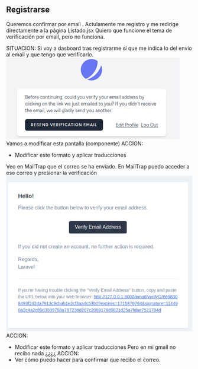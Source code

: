 ## Registrarse
Queremos confirmar por email .
Actulamente me registro y me redirige directamente a la página Listado.jsx
Quiero que funcione el tema de verificación por email, pero no funciona.

SITUACION:
Si voy a dasboard tras registrarme sí que me indica lo del envío al email y que tengo que verificarlo.
![img_1.png](img_1.png)
Vamos a modificar esta pantalla (componente)
ACCION:
* Modificar este formato y aplicar traducciones


Veo en MailTrap que el correo se ha enviado.
En MailTrap puedo acceder a ese correo y presionar la verificación
![img.png](img.png)
ACCION:
* Modificar este formato y aplicar traducciones
Pero en mi gmail no recibo nada ¿¿¿¿
ACCION:
* Ver cómo puedo hacer para confirmar que recibo el correo.



